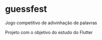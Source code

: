# guessfest

Jogo competitivo de adivinhação de palavras

Projeto com o objetivo do estudo do Flutter
